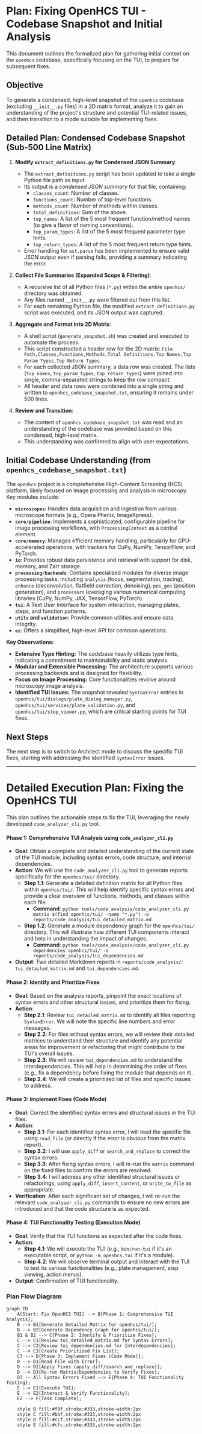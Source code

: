 # Plan: Fixing OpenHCS TUI - Codebase Snapshot and Initial Analysis

This document outlines the formalized plan for gathering initial context on the `openhcs` codebase, specifically focusing on the TUI, to prepare for subsequent fixes.

## Objective

To generate a condensed, high-level snapshot of the `openhcs` codebase (excluding `__init__.py` files) in a 2D matrix format, analyze it to gain an understanding of the project's structure and potential TUI-related issues, and then transition to a mode suitable for implementing fixes.

## Detailed Plan: Condensed Codebase Snapshot (Sub-500 Line Matrix)

1.  **Modify `extract_definitions.py` for Condensed JSON Summary**:
    *   The `extract_definitions.py` script has been updated to take a single Python file path as input.
    *   Its output is a *condensed JSON summary* for that file, containing:
        *   `classes_count`: Number of classes.
        *   `functions_count`: Number of top-level functions.
        *   `methods_count`: Number of methods within classes.
        *   `total_definitions`: Sum of the above.
        *   `top_names`: A list of the 5 most frequent function/method names (to give a flavor of naming conventions).
        *   `top_param_types`: A list of the 5 most frequent parameter type hints.
        *   `top_return_types`: A list of the 5 most frequent return type hints.
    *   Error handling for `ast.parse` has been implemented to ensure valid JSON output even if parsing fails, providing a summary indicating the error.

2.  **Collect File Summaries (Expanded Scope & Filtering)**:
    *   A recursive list of all Python files (`*.py`) within the *entire* `openhcs/` directory was obtained.
    *   Any files named `__init__.py` were filtered out from this list.
    *   For each remaining Python file, the modified `extract_definitions.py` script was executed, and its JSON output was captured.

3.  **Aggregate and Format into 2D Matrix**:
    *   A shell script (`generate_snapshot.sh`) was created and executed to automate the process.
    *   This script constructed a header row for the 2D matrix: `File Path,Classes,Functions,Methods,Total Definitions,Top Names,Top Param Types,Top Return Types`.
    *   For each collected JSON summary, a data row was created. The lists (`top_names`, `top_param_types`, `top_return_types`) were joined into single, comma-separated strings to keep the row compact.
    *   All header and data rows were combined into a single string and written to `openhcs_codebase_snapshot.txt`, ensuring it remains under 500 lines.

4.  **Review and Transition**:
    *   The content of `openhcs_codebase_snapshot.txt` was read and an understanding of the codebase was provided based on this condensed, high-level matrix.
    *   This understanding was confirmed to align with user expectations.

## Initial Codebase Understanding (from `openhcs_codebase_snapshot.txt`)

The `openhcs` project is a comprehensive High-Content Screening (HCS) platform, likely focused on image processing and analysis in microscopy. Key modules include:

*   **`microscopes`**: Handles data acquisition and ingestion from various microscope formats (e.g., Opera Phenix, ImageXpress).
*   **`core/pipeline`**: Implements a sophisticated, configurable pipeline for image processing workflows, with `ProcessingContext` as a central element.
*   **`core/memory`**: Manages efficient memory handling, particularly for GPU-accelerated operations, with trackers for CuPy, NumPy, TensorFlow, and PyTorch.
*   **`io`**: Provides robust data persistence and retrieval with support for disk, memory, and Zarr storage.
*   **`processing/backends`**: Contains specialized modules for diverse image processing tasks, including `analysis` (focus, segmentation, tracing), `enhance` (deconvolution, flatfield correction, denoising), `pos_gen` (position generation), and `processors` leveraging various numerical computing libraries (CuPy, NumPy, JAX, TensorFlow, PyTorch).
*   **`tui`**: A Text User Interface for system interaction, managing plates, steps, and function patterns.
*   **`utils` and `validation`**: Provide common utilities and ensure data integrity.
*   **`ez`**: Offers a simplified, high-level API for common operations.

**Key Observations:**

*   **Extensive Type Hinting:** The codebase heavily utilizes type hints, indicating a commitment to maintainability and static analysis.
*   **Modular and Extensible Processing:** The architecture supports various processing backends and is designed for flexibility.
*   **Focus on Image Processing:** Core functionalities revolve around microscopy image analysis.
*   **Identified TUI Issues:** The snapshot revealed `SyntaxError` entries in `openhcs/tui/dialogs/plate_dialog_manager.py`, `openhcs/tui/services/plate_validation.py`, and `openhcs/tui/step_viewer.py`, which are critical starting points for TUI fixes.

## Next Steps

The next step is to switch to Architect mode to discuss the specific TUI fixes, starting with addressing the identified `SyntaxError` issues.

---

# Detailed Execution Plan: Fixing the OpenHCS TUI

This plan outlines the actionable steps to fix the TUI, leveraging the newly developed `code_analyzer_cli.py` tool.

#### Phase 1: Comprehensive TUI Analysis using `code_analyzer_cli.py`

*   **Goal**: Obtain a complete and detailed understanding of the current state of the TUI module, including syntax errors, code structure, and internal dependencies.
*   **Action**: We will use the `code_analyzer_cli.py` tool to generate reports specifically for the `openhcs/tui/` directory.
    *   **Step 1.1**: Generate a detailed definition matrix for all Python files within `openhcs/tui/`. This will help identify specific syntax errors and provide a clear overview of functions, methods, and classes within each file.
        *   **Command**: `python tools/code_analysis/code_analyzer_cli.py matrix $(find openhcs/tui/ -name "*.py") -o reports/code_analysis/tui_detailed_matrix.md`
    *   **Step 1.2**: Generate a module dependency graph for the `openhcs/tui/` directory. This will illustrate how different TUI components interact and help in understanding the impact of changes.
        *   **Command**: `python tools/code_analysis/code_analyzer_cli.py dependencies openhcs/tui/ -o reports/code_analysis/tui_dependencies.md`
*   **Output**: Two detailed Markdown reports in `reports/code_analysis/`: `tui_detailed_matrix.md` and `tui_dependencies.md`.

#### Phase 2: Identify and Prioritize Fixes

*   **Goal**: Based on the analysis reports, pinpoint the exact locations of syntax errors and other structural issues, and prioritize them for fixing.
*   **Action**:
    *   **Step 2.1**: Review `tui_detailed_matrix.md` to identify all files reporting `SyntaxError`. We will note the specific line numbers and error messages.
    *   **Step 2.2**: For files without syntax errors, we will review their detailed matrices to understand their structure and identify any potential areas for improvement or refactoring that might contribute to the TUI's overall issues.
    *   **Step 2.3**: We will review `tui_dependencies.md` to understand the interdependencies. This will help in determining the order of fixes (e.g., fix a dependency before fixing the module that depends on it).
    *   **Step 2.4**: We will create a prioritized list of files and specific issues to address.

#### Phase 3: Implement Fixes (Code Mode)

*   **Goal**: Correct the identified syntax errors and structural issues in the TUI files.
*   **Action**:
    *   **Step 3.1**: For each identified syntax error, I will read the specific file using `read_file` (or directly if the error is obvious from the matrix report).
    *   **Step 3.2**: I will use `apply_diff` or `search_and_replace` to correct the syntax errors.
    *   **Step 3.3**: After fixing syntax errors, I will re-run the `matrix` command on the fixed files to confirm the errors are resolved.
    *   **Step 3.4**: I will address any other identified structural issues or refactorings, using `apply_diff`, `insert_content`, or `write_to_file` as appropriate.
*   **Verification**: After each significant set of changes, I will re-run the relevant `code_analyzer_cli.py` commands to ensure no new errors are introduced and that the code structure is as expected.

#### Phase 4: TUI Functionality Testing (Execution Mode)

*   **Goal**: Verify that the TUI functions as expected after the code fixes.
*   **Action**:
    *   **Step 4.1**: We will execute the TUI (e.g., `bin/run-tui` if it's an executable script, or `python -m openhcs.tui` if it's a module).
    *   **Step 4.2**: We will observe terminal output and interact with the TUI to test its various functionalities (e.g., plate management, step viewing, action menus).
*   **Output**: Confirmation of TUI functionality.

### Plan Flow Diagram

```mermaid
graph TD
    A[Start: Fix OpenHCS TUI] --> B{Phase 1: Comprehensive TUI Analysis};
    B --> B1[Generate Detailed Matrix for openhcs/tui/];
    B --> B2[Generate Dependency Graph for openhcs/tui/];
    B1 & B2 --> C{Phase 2: Identify & Prioritize Fixes};
    C --> C1[Review tui_detailed_matrix.md for Syntax Errors];
    C --> C2[Review tui_dependencies.md for Interdependencies];
    C --> C3[Create Prioritized Fix List];
    C3 --> D{Phase 3: Implement Fixes (Code Mode)};
    D --> D1[Read File with Error];
    D --> D2[Apply Fixes (apply_diff/search_and_replace)];
    D --> D3[Re-run Matrix/Dependencies to Verify Fixes];
    D3 -- All Syntax Errors Fixed --> E{Phase 4: TUI Functionality Testing};
    E --> E1[Execute TUI];
    E --> E2[Interact & Verify Functionality];
    E2 --> F[Task Complete];

    style B fill:#f9f,stroke:#333,stroke-width:2px
    style C fill:#bbf,stroke:#333,stroke-width:2px
    style D fill:#ccf,stroke:#333,stroke-width:2px
    style E fill:#cfc,stroke:#333,stroke-width:2px